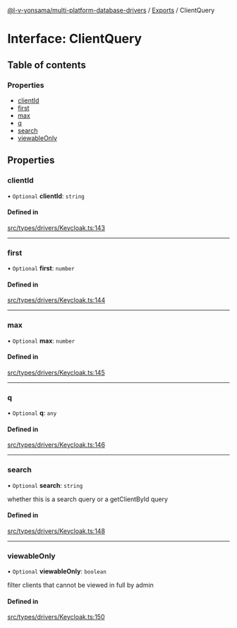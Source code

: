 [@l-v-yonsama/multi-platform-database-drivers](../README.md) / [Exports](../modules.md) / ClientQuery

# Interface: ClientQuery

## Table of contents

### Properties

- [clientId](ClientQuery.md#clientid)
- [first](ClientQuery.md#first)
- [max](ClientQuery.md#max)
- [q](ClientQuery.md#q)
- [search](ClientQuery.md#search)
- [viewableOnly](ClientQuery.md#viewableonly)

## Properties

### clientId

• `Optional` **clientId**: `string`

#### Defined in

[src/types/drivers/Keycloak.ts:143](https://github.com/l-v-yonsama/db-drivers/blob/2dbc968/src/types/drivers/Keycloak.ts#L143)

___

### first

• `Optional` **first**: `number`

#### Defined in

[src/types/drivers/Keycloak.ts:144](https://github.com/l-v-yonsama/db-drivers/blob/2dbc968/src/types/drivers/Keycloak.ts#L144)

___

### max

• `Optional` **max**: `number`

#### Defined in

[src/types/drivers/Keycloak.ts:145](https://github.com/l-v-yonsama/db-drivers/blob/2dbc968/src/types/drivers/Keycloak.ts#L145)

___

### q

• `Optional` **q**: `any`

#### Defined in

[src/types/drivers/Keycloak.ts:146](https://github.com/l-v-yonsama/db-drivers/blob/2dbc968/src/types/drivers/Keycloak.ts#L146)

___

### search

• `Optional` **search**: `string`

whether this is a search query or a getClientById query

#### Defined in

[src/types/drivers/Keycloak.ts:148](https://github.com/l-v-yonsama/db-drivers/blob/2dbc968/src/types/drivers/Keycloak.ts#L148)

___

### viewableOnly

• `Optional` **viewableOnly**: `boolean`

filter clients that cannot be viewed in full by admin

#### Defined in

[src/types/drivers/Keycloak.ts:150](https://github.com/l-v-yonsama/db-drivers/blob/2dbc968/src/types/drivers/Keycloak.ts#L150)
